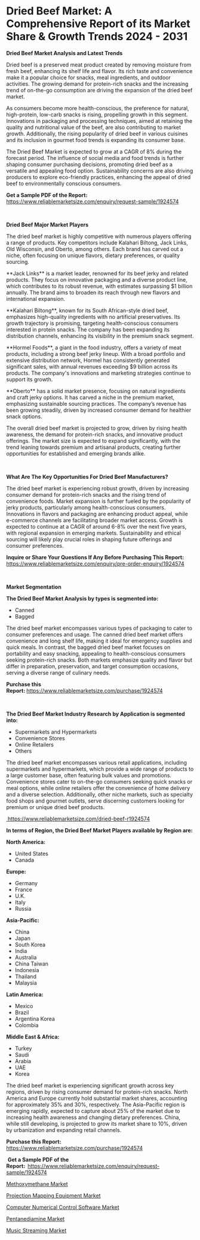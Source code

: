 <p><h1>Dried Beef Market: A Comprehensive Report of its Market Share & Growth Trends 2024 - 2031</h1></p><p><strong>Dried Beef Market Analysis and Latest Trends</strong></p>
<p><p>Dried beef is a preserved meat product created by removing moisture from fresh beef, enhancing its shelf life and flavor. Its rich taste and convenience make it a popular choice for snacks, meal ingredients, and outdoor activities. The growing demand for protein-rich snacks and the increasing trend of on-the-go consumption are driving the expansion of the dried beef market.</p><p>As consumers become more health-conscious, the preference for natural, high-protein, low-carb snacks is rising, propelling growth in this segment. Innovations in packaging and processing techniques, aimed at retaining the quality and nutritional value of the beef, are also contributing to market growth. Additionally, the rising popularity of dried beef in various cuisines and its inclusion in gourmet food trends is expanding its consumer base.</p><p>The Dried Beef Market is expected to grow at a CAGR of 8% during the forecast period. The influence of social media and food trends is further shaping consumer purchasing decisions, promoting dried beef as a versatile and appealing food option. Sustainability concerns are also driving producers to explore eco-friendly practices, enhancing the appeal of dried beef to environmentally conscious consumers.</p></p>
<p><strong>Get a Sample PDF of the Report:&nbsp;</strong> <a href="https://www.reliablemarketsize.com/enquiry/request-sample/1924574?utm_campaign=1553&utm_medium=2&utm_source=Github&utm_content=ia&utm_term=24102024&utm_id=dried-beef">https://www.reliablemarketsize.com/enquiry/request-sample/1924574</a></p>
<p>&nbsp;</p>
<p><strong>Dried Beef Major Market Players</strong></p>
<p><p>The dried beef market is highly competitive with numerous players offering a range of products. Key competitors include Kalahari Biltong, Jack Links, Old Wisconsin, and Oberto, among others. Each brand has carved out a niche, often focusing on unique flavors, dietary preferences, or quality sourcing.</p><p>**Jack Links** is a market leader, renowned for its beef jerky and related products. They focus on innovative packaging and a diverse product line, which contributes to its robust revenue, with estimates surpassing $1 billion annually. The brand aims to broaden its reach through new flavors and international expansion.</p><p>**Kalahari Biltong**, known for its South African-style dried beef, emphasizes high-quality ingredients with no artificial preservatives. Its growth trajectory is promising, targeting health-conscious consumers interested in protein snacks. The company has been expanding its distribution channels, enhancing its visibility in the premium snack segment.</p><p>**Hormel Foods**, a giant in the food industry, offers a variety of meat products, including a strong beef jerky lineup. With a broad portfolio and extensive distribution network, Hormel has consistently generated significant sales, with annual revenues exceeding $9 billion across its products. The company's innovations and marketing strategies continue to support its growth.</p><p>**Oberto** has a solid market presence, focusing on natural ingredients and craft jerky options. It has carved a niche in the premium market, emphasizing sustainable sourcing practices. The company’s revenue has been growing steadily, driven by increased consumer demand for healthier snack options.</p><p>The overall dried beef market is projected to grow, driven by rising health awareness, the demand for protein-rich snacks, and innovative product offerings. The market size is expected to expand significantly, with the trend leaning towards premium and artisanal products, creating further opportunities for established and emerging brands alike.</p></p>
<p>&nbsp;</p>
<p><strong>What Are The Key Opportunities For Dried Beef Manufacturers?</strong></p>
<p><p>The dried beef market is experiencing robust growth, driven by increasing consumer demand for protein-rich snacks and the rising trend of convenience foods. Market expansion is further fueled by the popularity of jerky products, particularly among health-conscious consumers. Innovations in flavors and packaging are enhancing product appeal, while e-commerce channels are facilitating broader market access. Growth is expected to continue at a CAGR of around 6-8% over the next five years, with regional expansion in emerging markets. Sustainability and ethical sourcing will likely play crucial roles in shaping future offerings and consumer preferences.</p></p>
<p><strong>Inquire or Share Your Questions If Any Before Purchasing This Report:</strong> <a href="https://www.reliablemarketsize.com/enquiry/pre-order-enquiry/1924574?utm_campaign=1553&utm_medium=2&utm_source=Github&utm_content=ia&utm_term=24102024&utm_id=dried-beef">https://www.reliablemarketsize.com/enquiry/pre-order-enquiry/1924574</a></p>
<p>&nbsp;</p>
<p><strong>Market Segmentation</strong></p>
<p><strong>The Dried Beef Market Analysis by types is segmented into:</strong></p>
<p><ul><li>Canned</li><li>Bagged</li></ul></p>
<p><p>The dried beef market encompasses various types of packaging to cater to consumer preferences and usage. The canned dried beef market offers convenience and long shelf life, making it ideal for emergency supplies and quick meals. In contrast, the bagged dried beef market focuses on portability and easy snacking, appealing to health-conscious consumers seeking protein-rich snacks. Both markets emphasize quality and flavor but differ in preparation, preservation, and target consumption occasions, serving a diverse range of culinary needs.</p></p>
<p><strong>Purchase this Report:&nbsp;</strong><a href="https://www.reliablemarketsize.com/purchase/1924574?utm_campaign=1553&utm_medium=2&utm_source=Github&utm_content=ia&utm_term=24102024&utm_id=dried-beef">https://www.reliablemarketsize.com/purchase/1924574</a></p>
<p>&nbsp;</p>
<p><strong>The Dried Beef Market Industry Research by Application is segmented into:</strong></p>
<p><ul><li>Supermarkets and Hypermarkets</li><li>Convenience Stores</li><li>Online Retailers</li><li>Others</li></ul></p>
<p><p>The dried beef market encompasses various retail applications, including supermarkets and hypermarkets, which provide a wide range of products to a large customer base, often featuring bulk values and promotions. Convenience stores cater to on-the-go consumers seeking quick snacks or meal options, while online retailers offer the convenience of home delivery and a diverse selection. Additionally, other niche markets, such as specialty food shops and gourmet outlets, serve discerning customers looking for premium or unique dried beef products.</p></p>
<p><a href="https://www.reliablemarketsize.com/dried-beef-r1924574?utm_campaign=1553&utm_medium=2&utm_source=Github&utm_content=ia&utm_term=24102024&utm_id=dried-beef">&nbsp;https://www.reliablemarketsize.com/dried-beef-r1924574</a></p>
<p><strong>In terms of Region, the Dried Beef Market Players available by Region are:</strong></p>
<p>
    <p> <strong> North America: </strong>
        <ul>
            <li>United States</li>
            <li>Canada</li>
        </ul>
        </p> 
    <p> <strong> Europe: </strong>
        <ul>
            <li>Germany</li>
            <li>France</li>
            <li>U.K.</li>
            <li>Italy</li>
            <li>Russia</li>
        </ul>
        </p> 
    <p> <strong> Asia-Pacific: </strong>
        <ul>
            <li>China</li>
            <li>Japan</li>
            <li>South Korea</li>
            <li>India</li>
            <li>Australia</li>
            <li>China Taiwan</li>
            <li>Indonesia</li>
            <li>Thailand</li>
            <li>Malaysia</li>
        </ul>
        </p> 
    <p> <strong> Latin America: </strong>
        <ul>
            <li>Mexico</li>
            <li>Brazil</li>
            <li>Argentina Korea</li>
            <li>Colombia</li>
        </ul>
        </p> 
    <p> <strong> Middle East & Africa: </strong>
        <ul>
            <li>Turkey</li>
            <li>Saudi</li>
            <li>Arabia</li>
            <li>UAE</li>
            <li>Korea</li>
        </ul>
    </p>
    </p>
<p><p>The dried beef market is experiencing significant growth across key regions, driven by rising consumer demand for protein-rich snacks. North America and Europe currently hold substantial market shares, accounting for approximately 35% and 30%, respectively. The Asia-Pacific region is emerging rapidly, expected to capture about 25% of the market due to increasing health awareness and changing dietary preferences. China, while still developing, is projected to grow its market share to 10%, driven by urbanization and expanding retail channels.</p></p>
<p><strong>Purchase this Report: </strong><a href="https://www.reliablemarketsize.com/purchase/1924574?utm_campaign=1553&utm_medium=2&utm_source=Github&utm_content=ia&utm_term=24102024&utm_id=dried-beef">https://www.reliablemarketsize.com/purchase/1924574</a></p>
<p>&nbsp;<strong>Get a Sample PDF of the Report:&nbsp;&nbsp;</strong><a href="https://www.reliablemarketsize.com/enquiry/request-sample/1924574?utm_campaign=1553&utm_medium=2&utm_source=Github&utm_content=ia&utm_term=24102024&utm_id=dried-beef">https://www.reliablemarketsize.com/enquiry/request-sample/1924574</a></p>
<p><strong></strong></p>
<p><p><a href="https://github.com/YashRP12/Market-Research-Report-List-6/blob/main/methoxymethane-market.md?utm_campaign=1553&utm_medium=2&utm_source=Github&utm_content=ia&utm_term=24102024&utm_id=dried-beef">Methoxymethane Market</a></p><p><a href="https://www.linkedin.com/pulse/surfing-projection-mapping-equipment-wave-riding-market-currents-gtuqe?utm_campaign=1553&utm_medium=2&utm_source=Github&utm_content=ia&utm_term=24102024&utm_id=dried-beef">Projection Mapping Equipment Market</a></p><p><a href="https://www.linkedin.com/pulse/insights-computer-numerical-control-software-market-players-asfyf?utm_campaign=1553&utm_medium=2&utm_source=Github&utm_content=ia&utm_term=24102024&utm_id=dried-beef">Computer Numerical Control Software Market</a></p><p><a href="https://github.com/haileebaz8dp/Market-Research-Report-List-1/blob/main/pentanediamine-market.md?utm_campaign=1553&utm_medium=2&utm_source=Github&utm_content=ia&utm_term=24102024&utm_id=dried-beef">Pentanediamine Market</a></p><p><a href="https://www.linkedin.com/pulse/investing-music-streaming-market-trends-leading-products-lhtsf?utm_campaign=1553&utm_medium=2&utm_source=Github&utm_content=ia&utm_term=24102024&utm_id=dried-beef">Music Streaming Market</a></p></p>